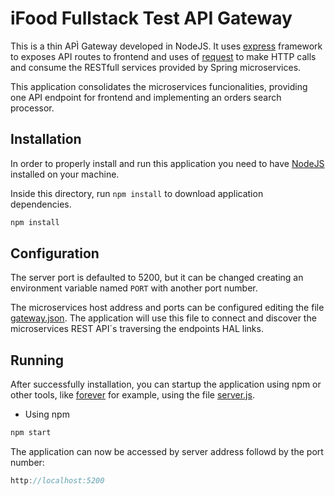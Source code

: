 # iFood Fullstack Test API Gateway

This is a thin APÌ Gateway developed in NodeJS. It uses [express](http://expressjs.com/) framework to exposes API routes to frontend and uses of [request](https://www.npmjs.com/package/request) to make HTTP calls and consume the RESTfull services provided by Spring microservices.

This application consolidates the microservices funcionalities, providing one API endpoint for frontend and implementing an orders search processor.

## Installation

In order to properly install and run this application you need to have [NodeJS](https://nodejs.org/en) installed on your machine.

Inside this directory, run `npm install` to download application dependencies.

```js
npm install
```

## Configuration

The server port is defaulted to 5200, but it can be changed creating an environment variable named `PORT` with another port number.

The microservices host address and ports can be configured editing the file [gateway.json](./app/config/gateway.json). The application will use this file to connect and discover the microservices REST API´s traversing the endpoints HAL links.

## Running

After successfully installation, you can startup the application using npm or other tools, like [forever](https://github.com/foreverjs/forever) for example, using the file [server.js](./server.js).

- Using npm

```js
npm start
```

The application can now be accessed by server address followd by the port number:

```js
http://localhost:5200
```